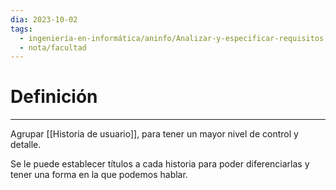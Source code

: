 ```yaml
---
dia: 2023-10-02
tags:
  - ingeniería-en-informática/aninfo/Analizar-y-especificar-requisitos
  - nota/facultad
---
```

# Definición
---
Agrupar [[Historia de usuario]], para tener un mayor nivel de control y detalle.

Se le puede establecer títulos a cada historia para poder diferenciarlas y tener una forma en la que podemos hablar.